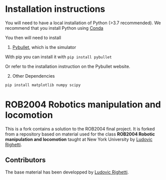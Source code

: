 # Installation instructions

You will need to have a local installation of Python (>3.7 recommended). We recommend that you install Python using [Conda](https://docs.conda.io/projects/conda/en/stable/user-guide/install/index.html)

You then will need to install 
1. [Pybullet](https://pybullet.org/wordpress/), which is the simulator

With pip you can install it with
``pip install pybullet``

Or refer to the installation instruction on the Pybullet website.

2. Other Dependencies

``pip install matplotlib numpy scipy``


# ROB2004 Robotics manipulation and locomotion

This is a fork contains a solution to the ROB2004 final project. It is forked from a repository based on material used for the class **ROB2004 Robotic manipulation and locomotion** taught at New York University by [Ludovic Righetti](https://engineering.nyu.edu/faculty/ludovic-righetti). 

## Contributors
The base material has been developped by [Ludovic Righetti](https://engineering.nyu.edu/faculty/ludovic-righetti).